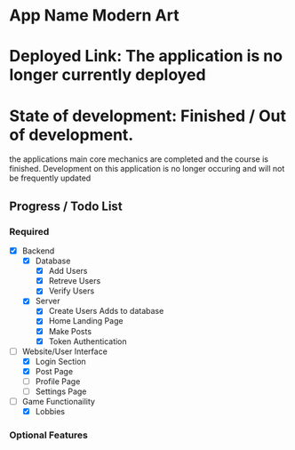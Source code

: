 # App Name Modern Art

# Deployed Link: The application is no longer currently deployed

# State of development: Finished / Out of development.
the applications main core mechanics are completed and the course is finished. Development on this application is no longer occuring and will not be frequently updated

## Progress / Todo List

### Required
- [x] Backend
    - [x] Database
        - [x] Add Users
        - [x] Retreve Users
        - [x] Verify Users
    - [x] Server
        - [x] Create Users Adds to database
        - [x] Home Landing Page
        - [x] Make Posts
        - [x] Token Authentication
- [ ] Website/User Interface
    - [x] Login Section
    - [x] Post Page
    - [ ] Profile Page
    - [ ] Settings Page
- [ ] Game Functionaility
    -[x] Lobbies
 
### Optional Features
